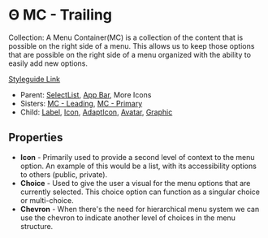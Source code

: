 # Θ MC - Trailing

Collection: A Menu Container(MC) is a collection of the content that is possible on the right side of a menu. This allows us to keep those options that are possible on the right side of a menu organized with the ability to easily add new options.

[Styleguide Link](https://zpl.io/brGrGmO)

* Parent: [SelectList](../form/selectlist.md), [App Bar](../app-bar/), More Icons
* Sisters: [MC - Leading](mc-leading.md), [MC - Primary](mc-primary.md)
* Child: [Label](../../overview/label.md), [Icon](../../overview/icon.md), [AdaptIcon](../../overview/adapticon/), [Avatar](../../overview/avatar/), [Graphic](../../overview/graphic/)

## Properties

* **Icon** - Primarily used to provide a second level of context to the menu option. An example of this would be a list, with its accessibility options to others (public, private).
* **Choice** - Used to give the user a visual for the menu options that are currently selected. This choice option can function as a singular choice or multi-choice.
* **Chevron** - When there's the need for hierarchical menu system we can use the chevron to indicate another level of choices in the menu structure.
